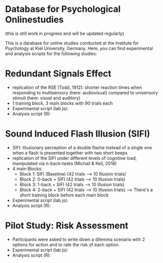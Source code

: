 # Database for Psychological Onlinestudies
(this is still work in progress and will be updated regularly)

This is a database for online studies conducted at the Institute for Psychology at Kiel University, Germany. 
Here, you can find experimental and analysis scripts for the following studies:

# Redundant Signals Effect
- replication of the RSE (Todd, 1912): shorter reaction times when responding to multisensory (here: audiovisual) compared to unisensory stimuli (here: visual and auditory)
- 1 training block, 3 main blocks with 90 trials each
- Experimental script (lab.js):
- Analysis script (R): 

# Sound Induced Flash Illusion (SIFI)
- SIFI: Illusionary perception of a double flashe instead of a single one when a flash is presented together with two short beeps
- replication of the SIFI under different levels of cognitive load, manipulated via n-back-tasks (Michail & Keil, 2018)
- 4 main Blocks:
  - Block 1: SIFI (Baseline) (42 trials --> 10 Illusion trials)
  - Block 2: 0-back + SIFI (42 trials --> 10 Illusion trials)
  - Block 3: 1-back + SIFI (42 trials --> 10 Illusion trials)
  - Block 4: 2-back + SIFI (42 trials --> 10 Illusion trials)
      --> There's a short training block before each main block     
- Experimental script (lab.js):
- Analysis script (R): 

# Pilot Study: Risk Assessment
- Participants were asked to write down a dilemma scenario with 2 options for action and to rate the risk of each option.
- Experimental script (lab.js):
- Analysis script (R): 

